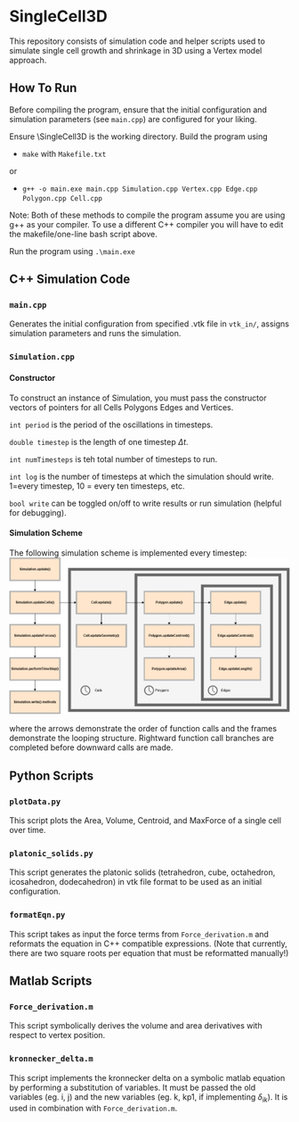 # SingleCell3D
This repository consists of simulation code and helper scripts used to simulate single cell growth and shrinkage in 3D using a Vertex model approach.

## How To Run
Before compiling the program, ensure that the initial configuration and simulation parameters (see `main.cpp`) are configured for your liking.


Ensure \SingleCell3D is the working directory. Build the program using 
- `make` with `Makefile.txt` 

or
- `g++ -o main.exe main.cpp Simulation.cpp Vertex.cpp Edge.cpp Polygon.cpp Cell.cpp`

Note: Both of these methods to compile the program assume you are using g++ as your compiler. To use a different C++ compiler you will have to edit the makefile/one-line bash script above.  

Run the program using `.\main.exe`

## C++ Simulation Code

### `main.cpp`

Generates the initial configuration from specified .vtk file in `vtk_in/`, assigns simulation parameters and runs the simulation.

### `Simulation.cpp`

#### Constructor

To construct an instance of Simulation, you must pass the constructor vectors of pointers for all Cells Polygons Edges and Vertices.

`int period` is the period of the oscillations in timesteps.

`double timestep` is the length of one timestep $\Delta t$.

`int numTimesteps` is teh total number of timesteps to run.

`int log` is the number of timesteps at which the simulation should write. 1=every timestep, 10 = every ten timesteps, etc. 

`bool write` can be toggled on/off to write results or run simulation (helpful for debugging).

#### Simulation Scheme

The following simulation scheme is implemented every timestep:
![alt text](img/Simulation_scheme.png)

where the arrows demonstrate the order of function calls and the frames demonstrate the looping structure. Rightward  function call branches are completed before downward calls are made. 

## Python Scripts

### `plotData.py`

This script plots the Area, Volume, Centroid, and MaxForce of a single cell over time. 

### `platonic_solids.py`

This script generates the platonic solids (tetrahedron, cube, octahedron, icosahedron, dodecahedron) in vtk file format to be used as an initial configuration. 

### `formatEqn.py`
This script takes as input the force terms from `Force_derivation.m` and reformats the equation in C++ compatible expressions. (Note that currently, there are two square roots per equation that must be reformatted manually!)

## Matlab Scripts

### `Force_derivation.m`
This script symbolically derives the volume and area derivatives with respect to vertex position. 

### `kronnecker_delta.m`
This script implements the kronnecker delta on a symbolic matlab equation by performing a substitution of variables. It must be passed the old variables (eg. i, j) and the new variables (eg. k, kp1, if implementing $\delta_{ik}$). It is used in combination with `Force_derivation.m`.


